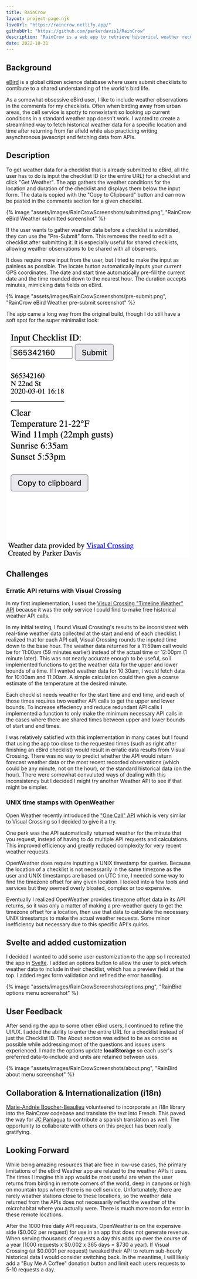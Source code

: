 ```yaml
---
title: RainCrow
layout: project-page.njk
liveUrl: "https://raincrow.netlify.app/"
githubUrl: "https://github.com/parkerdavis1/RainCrow"
description: "RainCrow is a web app to retrieve historical weather records for eBird checklists."
date: 2022-10-31
---
```


<div class="reading-width">

## Background

[eBird](https://ebird.org/about) is a global citizen science database where users submit checklists to contibute to a shared understanding of the world's bird life.

As a somewhat obsessive eBird user, I like to include weather observations in the comments for my checklists. Often when birding away from urban areas, the cell service is spotty to nonexistant so looking up current conditions in a standard weather app doesn't work. I wanted to create a streamlined way to fetch historical weather data for a specific location and time after returning from far afield while also practicing writing asynchronous javascript and fetching data from APIs.

## Description

To get weather data for a checklist that is already submitted to eBird, all the user has to do is input the checklist ID (or the entire URL) for a checklist and click "Get Weather". The app gathers the weather conditions for the location and duration of the checklist and displays them below the input form. The data is copied with the "Copy to Clipboard" button and can now be pasted in the comments section for a given checklist.

{% image "assets/images/RainCrowScreenshots/submitted.png", "RainCrow eBird Weather submitted screenshot" %}

If the user wants to gather weather data before a checklist is submitted, they can use the "Pre-Submit" form. This removes the need to edit a checklist after submitting it. It is especially useful for shared checklists, allowing weather observations to be shared with all observers.

It does require more input from the user, but I tried to make the input as painless as possible. The locate button automatically inputs your current GPS coordinates. The date and start time automatically pre-fill the current date and the time rounded down to the nearest hour. The duration accepts minutes, mimicking data fields on eBird.

<!-- ![eBird Weather app pre-submit screenshot](/assets/images/RainCrowScreenshots/pre-submit.png) -->
{% image "assets/images/RainCrowScreenshots/pre-submit.png", "RainCrow eBird Weather pre-submit screenshot" %}

The app came a long way from the original build, though I do still have a soft spot for the super minimalist look:

<picture class="small-image">
    <img src="/assets/images/ebirdweather-first.png" alt="First version of RainCrow">
</picture>


## Challenges

### Erratic API returns with Visual Crossing

In my first implementation, I used the [Visual Crossing "Timeline Weather" API](https://www.visualcrossing.com/resources/documentation/weather-api/timeline-weather-api/) because it was the only service I could find to make free historical weather API calls.

In my initial testing, I found Visual Crossing's results to be inconsistent with real-time weather data collected at the start and end of each checklist. I realized that for each API call, Visual Crossing rounds the inputed time down to the base hour. The weather data returned for a 11:59am call would be for 11:00am (59 minutes earlier) instead of the actual time or 12:00pm (1 minute later). This was not nearly accurate enough to be useful, so I implemented functions to get the weather data for the upper and lower bounds of a time. If I wanted weather data for 10:30am, I would fetch data for 10:00am and 11:00am. A simple calculation could then give a coarse estimate of the temperature at the desired minute.

Each checklist needs weather for the start time and end time, and each of those times requires two weather API calls to get the upper and lower bounds. To increase effeciency and reduce redundant API calls I implemented a function to only make the minimum necessary API calls in the cases where there are shared times between upper and lower bounds of start and end times.

I was relatively satisfied with this implementation in many cases but I found that using the app too close to the requested times (such as right after finishing an eBird checklist) would result in erratic data results from Visual Crossing. There was no way to predict whether the API would return forecast weather data or the most recent recorded observations (which could be any minute, not on the hour), or the standard historical data (on the hour). There were somewhat convuluted ways of dealing with this inconsistency but I decided I might try another Weather API to see if that might be simpler.

### UNIX time stamps with OpenWeather

Open Weather recently introduced the ["One Call" API](https://openweathermap.org/api/one-call-3#history) which is very similar to Visual Crossing so I decided to give it a try.

One perk was the API automatically returned weather for the minute that you request, instead of having to do multiple API requests and calculations. This improved efficiency and greatly reduced complexity for very recent weather requests.

OpenWeather does require inputting a UNIX timestamp for queries. Because the location of a checklist is not necessarily in the same timezone as the user and UNIX timestamps are based on UTC time, I needed some way to find the timezone offset for any given location. I looked into a few tools and services but they seemed overly bloated, complex or too expensive.

Eventually I realized OpenWeather provides timezone offset data in its API returns, so it was only a matter of making a pre-weather query to get the timezone offset for a location, then use that data to calculate the necessary UNIX timestamps to make the actual weather requests. Some minor inefficiency but necessary due to this specific API's quirks.

## Svelte and added customization

I decided I wanted to add some user customization to the app so I recreated the app in [Svelte](https://svelte.dev/). I added an options button to allow the user to pick which weather data to include in their checklist, which has a preview field at the top. I added regex form validation and refined the error handling.

<!-- ![RainBird options menu screenshot](/assets/images/RainCrowScreenshots/options.png) -->
{% image "assets/images/RainCrowScreenshots/options.png", "RainBird options menu screenshot" %}

## User Feedback

After sending the app to some other eBird users, I continued to refine the UI/UX. I added the ability to enter the entire URL for a checklist instead of just the Checklist ID. The About section was edited to be as concise as possible while addressing most of the questions and issues users experienced. I made the options update **localStorage** so each user's preferred data-to-include and units are retained between uses.

<!-- ![RainBird About menu screenshot](/assets/images/RainCrowScreenshots/about.png) -->
{% image "assets/images/RainCrowScreenshots/about.png", "RainBird about menu screenshot" %}

## Collaboration & Internationalization (i18n)

[Marie-Andrée Boucher-Beaulieu](https://ebird.org/profile/MjczODA4OQ/) volunteered to incorporate an i18n library into the RainCrow codebase and translate the text into French. This paved the way for [JC Paniagua](https://ebird.org/profile/OTc2Mjc0/) to contribute a spanish translation as well. The opportunity to collaborate with others on this project has been really gratifying.

## Looking Forward

While being amazing resources that are free in low-use cases, the primary limitations of the eBird Weather app are related to the weather APIs it uses. The times I imagine this app would be most useful are when the user returns from birding in remote corners of the world, deep in canyons or high on mountain tops where there is no cell service. Unfortunately, there are rarely weather stations close to these locations, so the weather data returned from the APIs does not necessarily reflect the weather of the microhabitat where you actually were. There is much more room for error in these remote locations.

After the 1000 free daily API requests, OpenWeather is on the expensive side ($0.002 per request) for use in an app that does not generate revenue. When serving thousands of requests a day this adds up over the course of a year (1000 requests x $0.002 x 365 days = $730 a year). If Visual Crossing (at $0.0001 per request) tweaked their API to return sub-hourly historical data I would consider switching back. In the meantime, I will likely add a "Buy Me A Coffee" donation button and limit each users requests to 5-10 requests a day.

</div>
